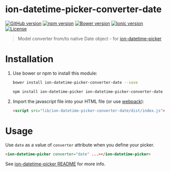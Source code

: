 # ion-datetime-picker-converter-date

[![GitHub version](https://img.shields.io/github/release/katemihalikova/ion-datetime-picker-converter-date.svg?style=flat-square)](https://github.com/katemihalikova/ion-datetime-picker-converter-date)
[![npm version](https://img.shields.io/npm/v/ion-datetime-picker-converter-date.svg?style=flat-square)](https://npm.im/ion-datetime-picker-converter-date)
[![Bower version](https://img.shields.io/bower/v/ion-datetime-picker-converter-date.svg?style=flat-square)](https://libraries.io/bower/ion-datetime-picker-converter-date)
[![Ionic version](https://img.shields.io/badge/ionic-v1.3-6ea2fb.svg?style=flat-square)](http://ionicframework.com/docs/v1/)
[![License](https://img.shields.io/npm/l/ion-datetime-picker-converter-date.svg?style=flat-square)](https://github.com/katemihalikova/ion-datetime-picker-converter-date/blob/develop/LICENSE)

> Model converter from/to native Date object - for [ion-datetime-picker](https://github.com/katemihalikova/ion-datetime-picker)

# Installation

1. Use bower or npm to install this module:

    ```bash
    bower install ion-datetime-picker-converter-date --save
    ```

    ```bash
    npm install ion-datetime-picker ion-datetime-picker-converter-date --save
    ```

2. Import the javascript file into your HTML file (or use [webpack](https://webpack.js.org/)):

    ```html
    <script src="lib/ion-datetime-picker-converter-date/dist/index.js"></script>
    ```

# Usage

Use `date` as a value of `converter` attribute when you define your picker.

```html
<ion-datetime-picker converter="date" ...></ion-datetime-picker>
```

See [ion-datetime-picker README](https://github.com/katemihalikova/ion-datetime-picker/blob/develop/README.md) for more info.
